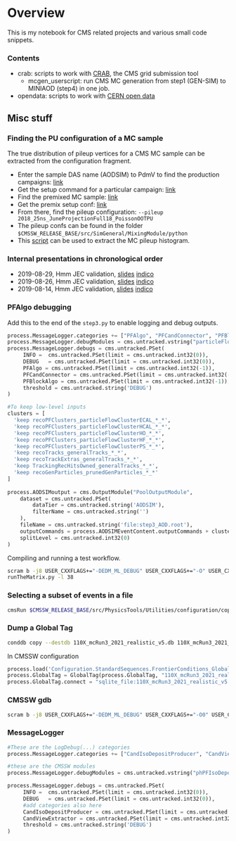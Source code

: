 # Overview

This is my notebook for CMS related projects and various small code snippets.

### Contents

- crab: scripts to work with [CRAB](https://twiki.cern.ch/twiki/bin/view/CMSPublic/CRAB3ConfigurationFile), the CMS grid submission tool
  - mcgen_userscript: run CMS MC generation from step1 (GEN-SIM) to MINIAOD (step4) in one job.
- opendata: scripts to work with [CERN open data](http://opendata.cern.ch)

## Misc stuff
### Finding the PU configuration of a MC sample
The true distribution of pileup vertices for a CMS MC sample can be extracted from the configuration fragment. 

  - Enter the sample DAS name (AODSIM) to PdmV to find the production campaigns: [link](https://cms-pdmv.cern.ch/mcm/requests?produce=%2FVBFHToMuMu_M-125_TuneCP5_PSweights_13TeV_powheg_pythia8%2F*%2FAODSIM&page=0&shown=127)
  - Get the setup command for a particular campaign: [link](https://cms-pdmv.cern.ch/mcm/public/restapi/requests/get_setup/HIG-RunIIFall17DRPremix-04026)
  - Find the premixed MC sample: [link](https://cms-pdmv.cern.ch/mcm/requests?produce=%2FNeutrino_E-10_gun%2FRunIISummer17PrePremix-PUAutumn18_102X_upgrade2018_realistic_v15-v1%2FGEN-SIM-DIGI-RAW&page=0&shown=127)
  - Get the premix setup conf: [link](https://cms-pdmv.cern.ch/mcm/public/restapi/requests/get_setup/PPD-RunIISummer17PrePremix-00010)
  - From there, find the pileup configuration: `--pileup 2018_25ns_JuneProjectionFull18_PoissonOOTPU`
  - The pileup confs can be found in the folder `$CMSSW_RELEASE_BASE/src/SimGeneral/MixingModule/python`
  - This [script](https://github.com/UHH2/UHH2/blob/master/scripts/makeMCPileupHist.py) can be used to extract the MC pileup histogram.

### Internal presentations in chronological order

- 2019-08-29, Hmm JEC validation, [slides](https://indico.cern.ch/event/843650/contributions/3544420/attachments/1898929/3133828/2019_08_28_jecvalidation.pdf) [indico](https://indico.cern.ch/event/843650/)
- 2019-08-26, Hmm JEC validation, [slides](https://indico.cern.ch/event/843251/contributions/3539954/attachments/1897274/3130575/slides.pdf) [indico](https://indico.cern.ch/event/843251)
- 2019-08-14, Hmm JEC validation, [slides](https://indico.cern.ch/event/840943/contributions/3529969/attachments/1893494/3123355/slides.pdf) [indico](https://indico.cern.ch/event/840943)


### PFAlgo debugging

Add this to the end of the `step3.py` to enable logging and debug outputs.
```python
process.MessageLogger.categories += ["PFAlgo", "PFCandConnector", "PFBlockAlgo"]
process.MessageLogger.debugModules = cms.untracked.vstring("particleFlowTmp")
process.MessageLogger.debugs = cms.untracked.PSet(
     INFO =  cms.untracked.PSet(limit = cms.untracked.int32(0)),
     DEBUG   = cms.untracked.PSet(limit = cms.untracked.int32(0)),
     PFAlgo = cms.untracked.PSet(limit = cms.untracked.int32(-1)),
     PFCandConnector = cms.untracked.PSet(limit = cms.untracked.int32(-1)),
     PFBlockAlgo = cms.untracked.PSet(limit = cms.untracked.int32(-1)),
     threshold = cms.untracked.string('DEBUG')
)

#To keep low-level inputs
clusters = [
  'keep recoPFClusters_particleFlowClusterECAL_*_*', 
  'keep recoPFClusters_particleFlowClusterHCAL_*_*', 
  'keep recoPFClusters_particleFlowClusterHO_*_*', 
  'keep recoPFClusters_particleFlowClusterHF_*_*', 
  'keep recoPFClusters_particleFlowClusterPS_*_*',
  'keep recoTracks_generalTracks_*_*',
  'keep recoTrackExtras_generalTracks_*_*',
  'keep TrackingRecHitsOwned_generalTracks_*_*',
  'keep recoGenParticles_prunedGenParticles_*_*'
]
 
process.AODSIMoutput = cms.OutputModule("PoolOutputModule",
    dataset = cms.untracked.PSet(
        dataTier = cms.untracked.string('AODSIM'),
        filterName = cms.untracked.string('')
    ),
    fileName = cms.untracked.string('file:step3_AOD.root'),
    outputCommands = process.AODSIMEventContent.outputCommands + clusters,
    splitLevel = cms.untracked.int32(0)
)
```

Compiling and running a test workflow.
```bash
scram b -j8 USER_CXXFLAGS+="-DEDM_ML_DEBUG" USER_CXXFLAGS+="-O" USER_CXXFLAGS+="-g"
runTheMatrix.py -l 38
```

### Selecting a subset of events in a file

```bash
cmsRun $CMSSW_RELEASE_BASE/src/PhysicsTools/Utilities/configuration/copyPickMerge_cfg.py inputFiles=root://cms-xrd-global.cern.ch///store/relval/CMSSW_11_0_0_pre12/RelValTTbar_14TeV/GEN-SIM-DIGI-RAW/PU_110X_mcRun3_2021_realistic_v5-v1/20000/7CCD50E3-D786-4044-9CEF-793F6EC79183.root maxEvents=10
```


### Dump a Global Tag


```bash
conddb copy --destdb 110X_mcRun3_2021_realistic_v5.db 110X_mcRun3_2021_realistic_v5
```

In CMSSW configuration
```python
process.load('Configuration.StandardSequences.FrontierConditions_GlobalTag_cff')
process.GlobalTag = GlobalTag(process.GlobalTag, "110X_mcRun3_2021_realistic_v5", "")
process.GlobalTag.connect = "sqlite_file:110X_mcRun3_2021_realistic_v5.db"
```


### CMSSW gdb

```bash
scram b -j8 USER_CXXFLAGS+="-DEDM_ML_DEBUG" USER_CXXFLAGS+="-O0" USER_CXXFLAGS+="-g"
```

### MessageLogger 


```python
#These are the LogDebug(...) categories
process.MessageLogger.categories += ["CandIsoDepositProducer", "CandViewExtractor"]

#these are the CMSSW modules
process.MessageLogger.debugModules = cms.untracked.vstring("phPFIsoDepositChargedPAT")

process.MessageLogger.debugs = cms.untracked.PSet(
     INFO =  cms.untracked.PSet(limit = cms.untracked.int32(0)),
     DEBUG   = cms.untracked.PSet(limit = cms.untracked.int32(0)),
     #add categories also here
     CandIsoDepositProducer = cms.untracked.PSet(limit = cms.untracked.int32(-1)),
     CandViewExtractor = cms.untracked.PSet(limit = cms.untracked.int32(-1)),
     threshold = cms.untracked.string('DEBUG')
)
```
